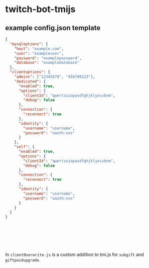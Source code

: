 # twitch-bot-tmijs


## example config.json template

```json
{
  "mysqloptions": {
    "host": "example.com",
    "user": "exampleuser",
    "password": "examplepassword",
    "database": "exampledatabase"
  },
  "clientoptions": {
    "admins": ["12345678", "456789123"],
    "dedicated": {
      "enabled": true,
      "options": {
        "clientId": "qwertzuiopasdfghjklyxcvbnm",
        "debug": false
      },
      "connection": {
        "reconnect": true
      },
      "identity": {
        "username": "username",
        "password": "oauth:xxx"
      }
    },
    "self": {
      "enabled": true,
      "options": {
        "clientId": "qwertzuiopasdfghjklyxcvbnm",
        "debug": false
      },
      "connection": {
        "reconnect": true
      },
      "identity": {
        "username": "username",
        "password": "oauth:xxx"
      }    
    }
  }
}
```
&nbsp;

&nbsp;
---
In `clientOverwrite.js` is a custom addition to tmi.js for `subgift` and `giftpaidupgrade`.
